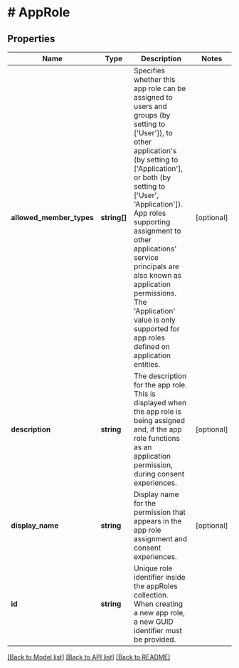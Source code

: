 # # AppRole

## Properties

Name | Type | Description | Notes
------------ | ------------- | ------------- | -------------
**allowed_member_types** | **string[]** | Specifies whether this app role can be assigned to users and groups (by setting to [&#39;User&#39;]), to other application&#39;s (by setting to [&#39;Application&#39;], or both (by setting to [&#39;User&#39;, &#39;Application&#39;]). App roles supporting assignment to other applications&#39; service principals are also known as application permissions. The &#39;Application&#39; value is only supported for app roles defined on application entities. | [optional]
**description** | **string** | The description for the app role. This is displayed when the app role is being assigned and, if the app role functions as an application permission, during  consent experiences. | [optional]
**display_name** | **string** | Display name for the permission that appears in the app role assignment and consent experiences. | [optional]
**id** | **string** | Unique role identifier inside the appRoles collection. When creating a new app role, a new GUID identifier must be provided. |

[[Back to Model list]](../../README.md#models) [[Back to API list]](../../README.md#endpoints) [[Back to README]](../../README.md)
